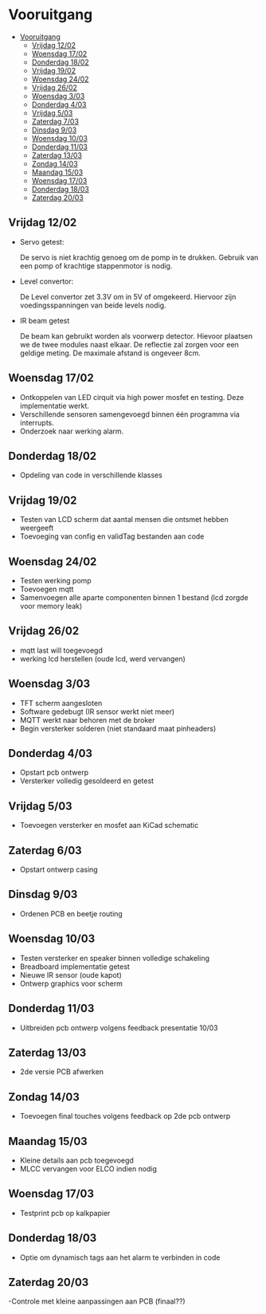 # Vooruitgang
- [Vooruitgang](#vooruitgang)
  - [Vrijdag 12/02](#vrijdag-1202)
  - [Woensdag 17/02](#woensdag-1702)
  - [Donderdag 18/02](#donderdag-1802)
  - [Vrijdag 19/02](#vrijdag-1902)
  - [Woensdag 24/02](#woensdag-2402)
  - [Vrijdag 26/02](#vrijdag-2602)
  - [Woensdag 3/03](#woensdag-303)
  - [Donderdag 4/03](#donderdag-403)
  - [Vrijdag 5/03](#vrijdag-503)
  - [Zaterdag 7/03](#zaterdag-603)
  - [Dinsdag 9/03](#dinsdag-903)
  - [Woensdag 10/03](#woensdag-1003)
  - [Donderdag 11/03](#donderdag-1103)
  - [Zaterdag 13/03](#zaterdag-1303)
  - [Zondag 14/03](#zondag-1403)
  - [Maandag 15/03](#maandag-1503)
  - [Woensdag 17/03](#woensdag-1703)
  - [Donderdag 18/03](donderdag-1803)
  - [Zaterdag 20/03](#zaterdag-2003)
  
## Vrijdag 12/02

- Servo getest:

  De servo is niet krachtig genoeg om de pomp in te drukken.
  Gebruik van een pomp of krachtige stappenmotor is nodig.

- Level convertor:

  De Level convertor zet 3.3V om in 5V of omgekeerd. Hiervoor zijn voedingsspanningen van beide levels nodig.

- IR beam getest

  De beam kan gebruikt worden als voorwerp detector. Hievoor plaatsen we de twee modules naast elkaar. De reflectie zal zorgen voor een geldige meting. De maximale afstand is ongeveer 8cm.
  
## Woensdag 17/02

- Ontkoppelen van LED cirquit via high power mosfet en testing. Deze implementatie werkt.
- Verschillende sensoren samengevoegd binnen één programma via interrupts.
- Onderzoek naar werking alarm.

## Donderdag 18/02

- Opdeling van code in verschillende klasses

## Vrijdag 19/02

- Testen van LCD scherm dat aantal mensen die ontsmet hebben weergeeft
- Toevoeging van config en validTag bestanden aan code

## Woensdag 24/02

- Testen werking pomp
- Toevoegen mqtt
- Samenvoegen alle aparte componenten binnen 1 bestand (lcd zorgde voor memory leak)

## Vrijdag 26/02

- mqtt last will toegevoegd 
- werking lcd herstellen (oude lcd, werd vervangen)

## Woensdag 3/03

- TFT scherm aangesloten
- Software gedebugt (IR sensor werkt niet meer)
- MQTT werkt naar behoren met de broker
- Begin versterker solderen (niet standaard maat pinheaders) 

## Donderdag 4/03

- Opstart pcb ontwerp
- Versterker volledig gesoldeerd en getest

## Vrijdag 5/03

- Toevoegen versterker en mosfet aan KiCad schematic

## Zaterdag 6/03

- Opstart ontwerp casing

## Dinsdag 9/03

- Ordenen PCB en beetje routing

## Woensdag 10/03

- Testen versterker en speaker binnen volledige schakeling
- Breadboard implementatie getest
- Nieuwe IR sensor (oude kapot)
- Ontwerp graphics voor scherm

## Donderdag 11/03

- Uitbreiden pcb ontwerp volgens feedback presentatie 10/03

## Zaterdag 13/03

- 2de versie PCB afwerken

## Zondag 14/03

- Toevoegen final touches volgens feedback op 2de pcb ontwerp

## Maandag 15/03

- Kleine details aan pcb toegevoegd
- MLCC vervangen voor ELCO indien nodig

## Woensdag 17/03

- Testprint pcb op kalkpapier

## Donderdag 18/03

- Optie om dynamisch tags aan het alarm te verbinden in code

## Zaterdag 20/03

-Controle met kleine aanpassingen aan PCB (finaal??)
